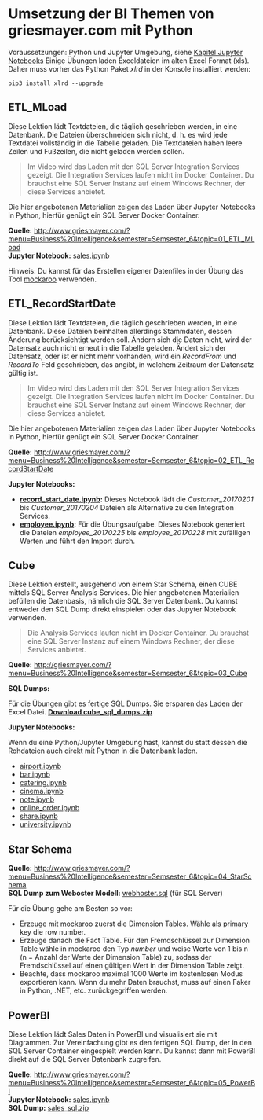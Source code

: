# Umsetzung der BI Themen von griesmayer.com mit Python

Voraussetzungen: Python und Jupyter Umgebung, siehe [Kapitel Jupyter Notebooks](../50_JupyterNotebooks/README.md)
Einige Übungen laden Exceldateien im alten Excel Format (xls).
Daher muss vorher das Python Paket *xlrd* in der Konsole installiert werden:

```
pip3 install xlrd --upgrade
```

## ETL_MLoad

Diese Lektion lädt Textdateien, die täglich geschrieben werden, in eine Datenbank.
Die Dateien überschneiden sich nicht, d. h. es wird jede Textdatei vollständig in die Tabelle geladen.
Die Textdateien haben leere Zeilen und Fußzeilen, die nicht geladen werden sollen.

> Im Video wird das Laden mit den SQL Server Integration Services gezeigt.
> Die Integration Services laufen nicht im Docker Container.
> Du brauchst eine SQL Server Instanz auf einem Windows Rechner, der diese Services anbietet.

Die hier angebotenen Materialien zeigen das Laden über Jupyter Notebooks in Python, hierfür genügt ein SQL Server Docker Container.

**Quelle:** http://www.griesmayer.com/?menu=Business%20Intelligence&semester=Semsester_6&topic=01_ETL_MLoad  
**Jupyter Notebook:** [sales.ipynb](01_etl_mload/sales.ipynb)

Hinweis: Du kannst für das Erstellen eigener Datenfiles in der Übung das Tool [mockaroo](https://www.mockaroo.com) verwenden.

## ETL_RecordStartDate

Diese Lektion lädt Textdateien, die täglich geschrieben werden, in eine Datenbank.
Diese Dateien beinhalten allerdings Stammdaten, dessen Änderung berücksichtigt werden soll.
Ändern sich die Daten nicht, wird der Datensatz auch nicht erneut in die Tabelle geladen.
Ändert sich der Datensatz, oder ist er nicht mehr vorhanden, wird ein *RecordFrom* und *RecordTo* Feld geschrieben, das angibt, in welchem Zeitraum der Datensatz gültig ist.

> Im Video wird das Laden mit den SQL Server Integration Services gezeigt.
> Die Integration Services laufen nicht im Docker Container.
> Du brauchst eine SQL Server Instanz auf einem Windows Rechner, der diese Services anbietet.

Die hier angebotenen Materialien zeigen das Laden über Jupyter Notebooks in Python, hierfür genügt ein SQL Server Docker Container.

**Quelle:** http://www.griesmayer.com/?menu=Business%20Intelligence&semester=Semsester_6&topic=02_ETL_RecordStartDate  

**Jupyter Notebooks:**
- **[record_start_date.ipynb](02_etl_recordstartdate/record_start_date.ipynb):**
  Dieses Notebook lädt die *Customer_20170201* bis *Customer_20170204* Dateien als Alternative zu den Integration Services.
- **[employee.ipynb](02_etl_recordstartdate/employee.ipynb):**
  Für die Übungsaufgabe. Dieses Notebook generiert die Dateien *employee_20170225* bis *employee_20170228* mit zufälligen Werten und führt den Import durch.

## Cube

Diese Lektion erstellt, ausgehend von einem Star Schema, einen CUBE mittels SQL Server Analysis Services.
Die hier angebotenen Materialien befüllen die Datenbasis, nämlich die SQL Server Datenbank.
Du kannst entweder den SQL Dump direkt einspielen oder das Jupyter Notebook verwenden.

> Die Analysis Services laufen nicht im Docker Container.
> Du brauchst eine SQL Server Instanz auf einem Windows Rechner, der diese Services anbietet.

**Quelle:** http://griesmayer.com/?menu=Business%20Intelligence&semester=Semsester_6&topic=03_Cube

**SQL Dumps:**

Für die Übungen gibt es fertige SQL Dumps.
Sie ersparen das Laden der Excel Datei.
**[Download cube_sql_dumps.zip](03_cube/cube_sql_dumps.zip)**

**Jupyter Notebooks:**

Wenn du eine Python/Jupyter Umgebung hast, kannst du statt dessen die Rohdateien auch direkt mit Python in die Datenbank laden.

- [airport.ipynb](03_cube/airport.ipynb)
- [bar.ipynb](03_cube/bar.ipynb)
- [catering.ipynb](03_cube/catering.ipynb)
- [cinema.ipynb](03_cube/cinema.ipynb)
- [note.ipynb](03_cube/note.ipynb)
- [online_order.ipynb](03_cube/online_order.ipynb)
- [share.ipynb](03_cube/share.ipynb)
- [university.ipynb](03_cube/university.ipynb)

## Star Schema

**Quelle:** http://www.griesmayer.com/?menu=Business%20Intelligence&semester=Semsester_6&topic=04_StarSchema  
**SQL Dump zum Weboster Modell:** [webhoster.sql](04_star_schema/webhoster.sql) (für SQL Server)

Für die Übung gehe am Besten so vor:

- Erzeuge mit [mockaroo](https://www.mockaroo.com) zuerst die Dimension Tables. Wähle als primary key die row number.
- Erzeuge danach die Fact Table. Für den Fremdschlüssel zur Dimension Table wähle in mockaroo den Typ *number* und weise Werte von 1 bis n (n = Anzahl der Werte der Dimension Table) zu, sodass der Fremdschlüssel auf einen gültigen Wert in der Dimension Table zeigt.
- Beachte, dass mockaroo maximal 1000 Werte im kostenlosen Modus exportieren kann.
  Wenn du mehr Daten brauchst, muss auf einen Faker in Python, .NET, etc. zurückgegriffen werden.

## PowerBI

Diese Lektion lädt Sales Daten in PowerBI und visualisiert sie mit Diagrammen.
Zur Vereinfachung gibt es den fertigen SQL Dump, der in den SQL Server Container eingespielt werden kann.
Du kannst dann mit PowerBI direkt auf die SQL Server Datenbank zugreifen.

**Quelle:** http://www.griesmayer.com/?menu=Business%20Intelligence&semester=Semsester_6&topic=05_PowerBI  
**Jupyter Notebook:** [sales.ipynb](05_powerbi/sales.ipynb)  
**SQL Dump:** [sales_sql.zip](05_powerbi/sales_sql.zip)